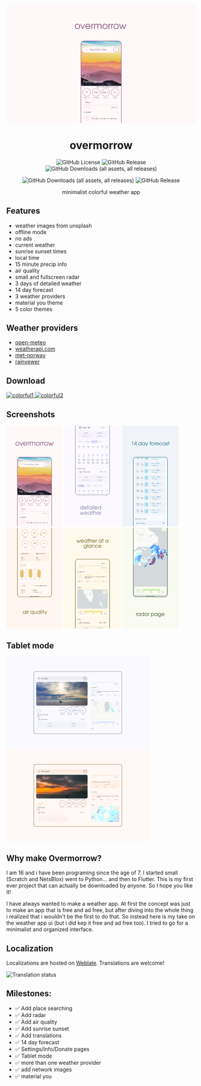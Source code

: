 ![page48](Screenshots/weather_clean_purple.png)

<h1 align="center">overmorrow</h1>

<div align="center">
  <img alt="GitHub License" src="https://img.shields.io/github/license/bmaroti9/Overmorrow?style=flat-square&labelColor=%23FFF8F9&color=%23F0BD48">
 <img alt="GitHub Release" src="https://img.shields.io/github/v/release/bmaroti9/Overmorrow?style=flat-square&labelColor=%23FFF8F9&color=%235AB8D8">
  <img alt="GitHub Downloads (all assets, all releases)" 
  src="https://img.shields.io/github/downloads/bmaroti9/Overmorrow/total?style=flat-square&labelColor=%23FFF8F9&color=%23915C7F">

  <img alt="GitHub Downloads (all assets, all releases)"
  src="https://img.shields.io/github/stars/bmaroti9/Overmorrow?style=flat-square&labelColor=%23FFF8F9&color=%23D37D7C">
  <img alt="GitHub Release" src="https://img.shields.io/github/forks/bmaroti9/Overmorrow?style=flat-square&labelColor=%23FFF8F9&color=%23726B85">
</a>

minimalist colorful weather app

</div>

## Features
  - weather images from unsplash
  - offline mode
  - no ads
  - current weather
  - sunrise sunset times
  - local time
  - 15 minute precip info
  - air quality
  - small and fullscreen radar
  - 3 days of detailed weather
  - 14 day forecast
  - 3 weather providers
  - material you theme
  - 5 color themes


## Weather providers
- [open-meteo](https://open-meteo.com)
- [weatherapi.com](https://www.weatherapi.com)
- [met-norway](https://api.met.no/)
- [rainvewer](https://www.rainviewer.com/api.html)

## Download

<div align="left">
    <a href="https://play.google.com/store/apps/details?id=com.marotidev.Overmorrow">
  <img src="Screenshots/play_badge4.png" alt="colorful1" width="150">
</a>
<a href="https://apt.izzysoft.de/fdroid/index/apk/com.marotidev.Overmorrow/">
  <img src="Screenshots/IzzyOnDroid_c.png" alt="colorful2" width="150">
</a>
</div>

## Screenshots

<div align="left">
<img src="Screenshots/overmorrow_evolved1.png" alt="colorful2" width="150">
<img src="Screenshots/overmorrow_evolved2.png" alt="colorful1" width="150">
<img src="Screenshots/overmorrow_evolved3.png" alt="colorful3" width="150">
<img src="Screenshots/overmorrow_evolved4.png" alt="colorful4" width="150">
<img src="Screenshots/overmorrow_evolved5.png" alt="colorful5" width="150">
<img src="Screenshots/overmorrow_evolved6.png" alt="colorful5" width="150">
</div>

## Tablet mode

<div align="left">
<img src="Screenshots/overmorrow_evolved_tablet1.png" alt="colorful2" width="380">
<img src="Screenshots/overmorrow_evolved_tablet2.png" alt="colorful1" width="380">
</div>

## Why make Overmorrow?
I am 16 and i have been programing since the age of 7. I started small (Scratch and NetsBlox) 
went to Python... and then to Flutter. This is my first ever project that can actually be downloaded by anyone. So I hope you like it!

I have always wanted to make a weather app. At first the concept was just to make an app that 
is free and ad free, but after diving into the whole thing i realized that i wouldn't be the first to do that. 
So instead here is my take on the weather app ui (but i did kep it free and ad free too). I tried to go for a minimalist and organized interface. 

## Localization
Localizations are hosted on [Weblate](https://hosted.weblate.org/engage/overmorrow-weather/). Translations are welcome!

<img src="https://hosted.weblate.org/widget/overmorrow-weather/horizontal-auto.svg" alt="Translation status" />

## Milestones:
  - ✅ Add place searching
  - ✅ Add radar
  - ✅ Add air quality
  - ✅ Add sunrise sunset
  - ✅ Add translations
  - ✅ 14 day forecast 
  - ✅ Settings/Info/Donate pages
  - ✅ Tablet mode
  - ✅ more than one weather provider
  - ✅ add network images
  - ✅ material you
